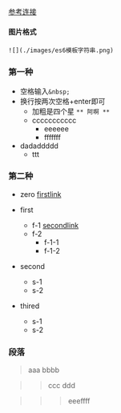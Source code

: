 [参考连接](http://liuviphui.blog.163.com/blog/static/202273084201731310491146/)

#### 图片格式
```
![](./images/es6模板字符串.png)
```

### 第一种
* 空格输入`&nbsp;`
* 换行按两次空格+enter即可 
  * 加粗是四个星 `** 阿啊 **`
  * ccccccccccc
    * eeeeee
    * fffffff
* dadaddddd
  * ttt    

### 第二种
- zero  [firstlink](http://www.baidu.com)
- first
  - f-1  [secondlink](https://cn.bing.com)
  - f-2
    - f-1-1
    - f-1-2

- second
  - s-1 
  - s-2   
- thired
  - s-1 
  - s-2  

### 段落
> aaa
bbbb 

>>ccc   ddd

>>> eeeffff



